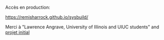 Accès en production:

https://remisharrock.github.io/sysbuild/

Merci à "Lawrence Angrave, University of Illinois and UIUC students" and [projet initial](https://github.com/cs-education/sysbuild/)
